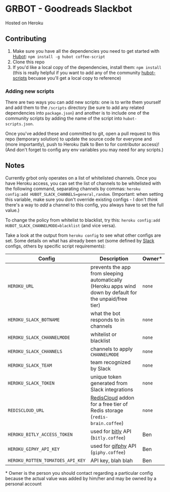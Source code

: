 # GRBOT - Goodreads Slackbot
Hosted on Heroku

## Contributing

1. Make sure you have all the dependencies you need to get started with [Hubot](http://hubot.github.com): `npm install -g hubot coffee-script`
2. Clone this repo
3. If you'd like a local copy of the dependencies, install them: `npm install` (this is really helpful if you want to add any of the community [hubot-scripts](https://github.com/github/hubot-scripts) becuase you'll get a local copy to reference)

### Adding new scripts
There are two ways you can add new scripts: one is to write them yourself and add them to the `/scripts` directory (be sure to add any related dependencies into `package.json`) and another is to include one of the community scripts by adding the name of the script into `hubot-scripts.json`.

Once you've added these and committed to git, open a pull request to this repo (temporary solution) to update the source code for everyone and (more importantly), push to Heroku (talk to Ben to for contributor access)! (And don't forget to config any env variables you may need for any scripts.)

## Notes

Currently grbot only operates on a list of whitelisted channels. Once you have Heroku access, you can set the list of channels to be whitelisted with the following command, separating channels by commas: 
`heroku config:add HUBOT_SLACK_CHANNELS=general,random`. (Important: when setting this variable, make sure you don't override existing configs - I don't *think* there's a way to *add* a channel to this config, you always have to set the full value.)

To change the policy from whitelist to blacklist, try this: 
`heroku config:add HUBOT_SLACK_CHANNELMODE=blacklist` (and vice versa).

Take a look at the output from `heroku config` to see what other configs are set. Some details on what has already been set (some defined by [Slack](http://slack.com) configs, others by specific script requirements):

| Config | Description | Owner* |
|--------|-------------|-------|
| `HEROKU_URL` | prevents the app from sleeping automatically (Heroku apps wind down by default for the unpaid/free tier) | `none` |
| `HEROKU_SLACK_BOTNAME` | what the bot responds to in channels | `none` |
| `HEROKU_SLACK_CHANNELMODE` | whitelist or blacklist | `none` |
| `HEROKU_SLACK_CHANNELS` | channels to apply `CHANNELMODE` | `none` |
| `HEROKU_SLACK_TEAM` | team recognized by Slack | `none` |
| `HEROKU_SLACK_TOKEN` | unique token generated from Slack integrations | `none` |
| `REDISCLOUD_URL` | [RedisCloud](https://addons.heroku.com/rediscloud) addon for a free tier of Redis storage (`redis-brain.coffee`) | `none` |
| `HEROKU_BITLY_ACCESS_TOKEN` | used for [bitly](http://bit.ly) API (`bitly.coffee`) | Ben |
| `HEROKU_GIPHY_API_KEY` | used for [gifphy](http://giphy.com) API (`giphy.coffee`) | Ben |
| `HEROKU_ROTTEN_TOMATOES_API_KEY` | API key, blah blah | Ben |

\* Owner is the person you should contact regarding a particular config because the actual value was added by him/her and may be owned by a personal account

